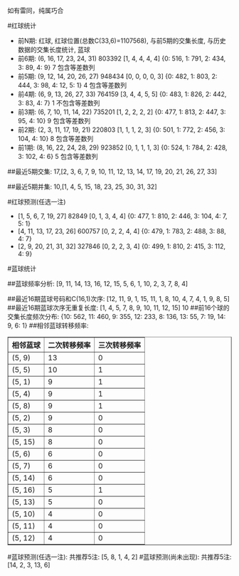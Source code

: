 <!-- 
.. title: 双色球2015101期(2015-08-30)数据分析报告
.. slug: slott-2015101-2015-08-30-report
.. date: 2015-08-31 08:00:00 UTC+08:00
.. tags: Lottery
.. link: 
.. description: 
.. type: text
-->

如有雷同，纯属巧合

<!-- TEASER_END-->

#红球统计

- 前N期: 红球, 红球位置(总数C(33,6)=1107568), 与前5期的交集长度, 与历史数据的交集长度统计, 蓝球
- 前6期: (6, 16, 17, 23, 24, 31) 803392 [1, 4, 4, 4, 4] {0: 516, 1: 791, 2: 434, 3: 89, 4: 9} 7 包含等差数列
- 前5期: (9, 12, 14, 20, 26, 27) 948434 [0, 0, 0, 0, 3] {0: 482, 1: 803, 2: 444, 3: 98, 4: 12, 5: 1} 4 包含等差数列
- 前4期: (6, 9, 13, 26, 27, 33) 764159 [3, 4, 4, 5, 5] {0: 483, 1: 826, 2: 442, 3: 83, 4: 7} 1 不包含等差数列
- 前3期: (6, 7, 10, 11, 14, 22) 735201 [1, 2, 2, 2, 2] {0: 477, 1: 813, 2: 447, 3: 95, 4: 10} 9 包含等差数列
- 前2期: (2, 3, 11, 17, 19, 21) 220803 [1, 1, 1, 2, 3] {0: 501, 1: 772, 2: 456, 3: 104, 4: 10} 8 包含等差数列
- 前1期: (8, 16, 22, 24, 28, 29) 923852 [0, 1, 1, 1, 3] {0: 524, 1: 784, 2: 428, 3: 102, 4: 6} 5 包含等差数列

##最近5期交集:
17,[2, 3, 6, 7, 9, 10, 11, 12, 13, 14, 17, 19, 20, 21, 26, 27, 33]

##最近5期并集:
10,[1, 4, 5, 15, 18, 23, 25, 30, 31, 32]

#红球预测(任选一注)

- [1, 5, 6, 7, 19, 27] 82849 [0, 1, 3, 4, 4] {0: 477, 1: 810, 2: 446, 3: 104, 4: 7, 5: 1}
- [4, 11, 13, 17, 23, 26] 600757 [0, 2, 2, 4, 4] {0: 479, 1: 783, 2: 488, 3: 88, 4: 7}
- [2, 9, 20, 21, 31, 32] 327846 [0, 2, 2, 3, 4] {0: 499, 1: 810, 2: 415, 3: 112, 4: 9}

#蓝球统计

##蓝球频率分析:
[9, 11, 14, 13, 16, 12, 15, 5, 6, 1, 10, 2, 3, 7, 8, 4]

##最近16期蓝球号码和C(16,1)次序:
[12, 11, 9, 1, 15, 11, 1, 8, 10, 4, 7, 4, 1, 9, 8, 5]
##最近16期蓝球次序无重复长度:
[1, 4, 5, 7, 8, 9, 10, 11, 12, 15] 10
##前16个球的交集长度频次分布:
{10: 562, 11: 460, 9: 355, 12: 233, 8: 136, 13: 55, 7: 19, 14: 9, 6: 1}
##相邻蓝球转移频率:
<table border="1" class="table table-striped dataframe">
  <thead>
    <tr style="text-align: right;">
      <th>相邻蓝球</th>
      <th>二次转移频率</th>
      <th>三次转移频率</th>
    </tr>
  </thead>
  <tbody>
    <tr>
      <td>(5, 9)</td>
      <td>13</td>
      <td>0</td>
    </tr>
    <tr>
      <td>(5, 5)</td>
      <td>10</td>
      <td>1</td>
    </tr>
    <tr>
      <td>(5, 1)</td>
      <td>9</td>
      <td>1</td>
    </tr>
    <tr>
      <td>(5, 4)</td>
      <td>9</td>
      <td>1</td>
    </tr>
    <tr>
      <td>(5, 8)</td>
      <td>9</td>
      <td>1</td>
    </tr>
    <tr>
      <td>(5, 2)</td>
      <td>9</td>
      <td>0</td>
    </tr>
    <tr>
      <td>(5, 3)</td>
      <td>8</td>
      <td>0</td>
    </tr>
    <tr>
      <td>(5, 15)</td>
      <td>8</td>
      <td>0</td>
    </tr>
    <tr>
      <td>(5, 6)</td>
      <td>6</td>
      <td>0</td>
    </tr>
    <tr>
      <td>(5, 7)</td>
      <td>6</td>
      <td>0</td>
    </tr>
    <tr>
      <td>(5, 14)</td>
      <td>6</td>
      <td>0</td>
    </tr>
    <tr>
      <td>(5, 16)</td>
      <td>5</td>
      <td>1</td>
    </tr>
    <tr>
      <td>(5, 13)</td>
      <td>5</td>
      <td>0</td>
    </tr>
    <tr>
      <td>(5, 10)</td>
      <td>4</td>
      <td>0</td>
    </tr>
    <tr>
      <td>(5, 11)</td>
      <td>4</td>
      <td>0</td>
    </tr>
    <tr>
      <td>(5, 12)</td>
      <td>4</td>
      <td>0</td>
    </tr>
  </tbody>
</table>
#蓝球预测(任选一注):
共推荐5注: [5, 8, 1, 4, 2]
#蓝球预测(尚未出现):
共推荐5注: [14, 2, 3, 13, 6]

